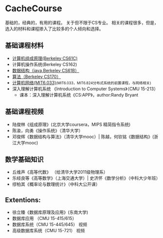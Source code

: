 # CacheCourse
基础的，经典的，有用的课程。
关于但不限于CS专业。
相关的课程很多，但是，选入的材料和课程掺入了比较多的个人倾向和选择。


## 基础课程材料
* <a href="https://cs61c.org/">计算机组成原理(Berkeley CS61C)</a>
* 计算机操作系统(Berkeley CS162)
* <a href="https://sp19.datastructur.es">数据结构（java,Berkeley CS61B）</a>
* <a href="https://cs170.org">算法（Berkeley CS170）</a>
* <a href="http://web.mit.edu/6.033/www/">计算机网络(MIT6.033)</a><small>(MIT6.033，MIT6.824分布式系统的前置课程，与网络相关)</small>
* 深入理解计算机系统 《Introduction to Computer Systems》（CMU 15-213）
  * 课本：深入理解计算机系统《CS:APP》，author:Randy Bryant

## 基础课程视频
* 陆俊林《组成原理》(北京大学coursera，MIPS 精简指令系统)
* 陈渝，向勇《操作系统》（清华大学）
* 邓俊辉《数据结构与算法》（清华大学mooc）|  陈越，何钦铭《数据结构》(浙江大学mooc)

## 数学基础知识
* 丘维声《高等代数》 （给清华大学2011级物理系）
* 乐经良等《高等数学》（上海交通大学）|    史济怀《数学分析》（中科大少年班）
* 缪柏其《概率论与数理统计》（中科大公开课）


## Extentions:
* 徐立臻《数据库原理及应用》(东南大学)
* 数据库应用 （CMU 15-415/615）
* 数据库系统（CMU 15-445/645） 视频
* 高级数据库系统（CMU 15-721） 视频
